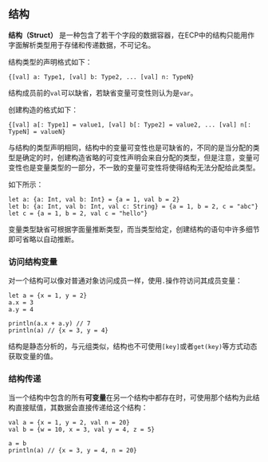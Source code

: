 ## 结构

**结构（Struct）** 是一种包含了若干个字段的数据容器，在ECP中的结构只能用作字面解析类型用于存储和传递数据，不可记名。

结构类型的声明格式如下：

```ecs
{[val] a: Type1, [val] b: Type2, ... [val] n: TypeN}
```

结构成员前的`val`可以缺省，若缺省变量可变性则认为是`var`。

创建构造的格式如下：

```ecs
{[val] a[: Type1] = value1, [val] b[: Type2] = value2, ... [val] n[: TypeN] = valueN}
```

与结构的类型声明相同，结构中的变量可变性也是可缺省的，不同的是当分配的类型是确定的时，创建构造省略的可变性声明会来自分配的类型，但是注意，变量可变性也是变量类型的一部分，不一致的变量可变性将使得结构无法分配给此类型。

如下所示：

```ecs
let a: {a: Int, val b: Int} = {a = 1, val b = 2}
let b: {a: Int, val b: Int, val c: String} = {a = 1, b = 2, c = "abc"}
let c = {a = 1, b = 2, val c = "hello"}
```

变量类型缺省可根据字面量推断类型，而当类型给定，创建结构的语句中许多细节即可省略以自动推断。

### 访问结构变量

对一个结构可以像对普通对象访问成员一样，使用`.`操作符访问其成员变量：

```ecs
let a = {x = 1, y = 2}
a.x = 3
a.y = 4

println(a.x + a.y) // 7
println(a) // {x = 3, y = 4}
```

结构是静态分析的，与元组类似，结构也不可使用`[key]`或者`get(key)`等方式动态获取变量的值。

### 结构传递

当一个结构中包含的所有**可变量**在另一个结构中都存在时，可使用那个结构为此结构直接赋值，其数据会直接传递给这个结构：

```ecs
val a = {x = 1, y = 2, val n = 20}
val b = {w = 10, x = 3, val y = 4, z = 5}

a = b
println(a) // {x = 3, y = 4, n = 20}
```
